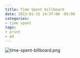 ```yaml
---
title: Time Spent billboard
date: 2013-01-31 14:37:00 -05:00
categories:
- time spent
tags:
- print
- ad
---
```


![time-spent-billboard.png](/uploads/time-spent-billboard.png)